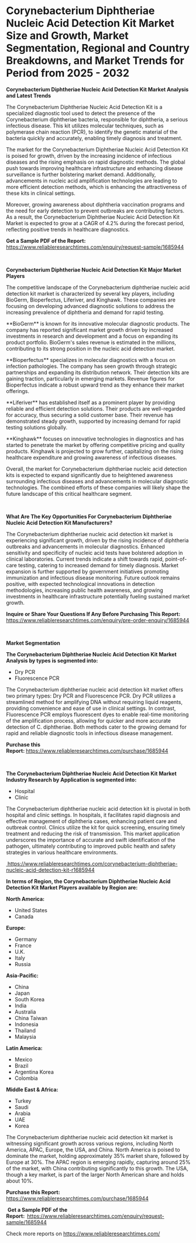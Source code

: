 <p><h1>Corynebacterium Diphtheriae Nucleic Acid Detection Kit Market Size and Growth, Market Segmentation, Regional and Country Breakdowns, and Market Trends for Period from 2025 -  2032</h1></p><p><strong>Corynebacterium Diphtheriae Nucleic Acid Detection Kit Market Analysis and Latest Trends</strong></p>
<p><p>The Corynebacterium Diphtheriae Nucleic Acid Detection Kit is a specialized diagnostic tool used to detect the presence of the Corynebacterium diphtheriae bacteria, responsible for diphtheria, a serious infectious disease. This kit utilizes molecular techniques, such as polymerase chain reaction (PCR), to identify the genetic material of the bacteria quickly and accurately, enabling timely diagnosis and treatment.</p><p>The market for the Corynebacterium Diphtheriae Nucleic Acid Detection Kit is poised for growth, driven by the increasing incidence of infectious diseases and the rising emphasis on rapid diagnostic methods. The global push towards improving healthcare infrastructure and enhancing disease surveillance is further bolstering market demand. Additionally, advancements in nucleic acid amplification technologies are leading to more efficient detection methods, which is enhancing the attractiveness of these kits in clinical settings.</p><p>Moreover, growing awareness about diphtheria vaccination programs and the need for early detection to prevent outbreaks are contributing factors. As a result, the Corynebacterium Diphtheriae Nucleic Acid Detection Kit Market is expected to grow at a CAGR of 4.2% during the forecast period, reflecting positive trends in healthcare diagnostics.</p></p>
<p><strong>Get a Sample PDF of the Report:&nbsp;</strong> <a href="https://www.reliableresearchtimes.com/enquiry/request-sample/1685944?utm_campaign=3358&utm_medium=2&utm_source=Github&utm_content=ia&utm_term=24032025&utm_id=corynebacterium-diphtheriae-nucleic-acid-detection-kit">https://www.reliableresearchtimes.com/enquiry/request-sample/1685944</a></p>
<p>&nbsp;</p>
<p><strong>Corynebacterium Diphtheriae Nucleic Acid Detection Kit Major Market Players</strong></p>
<p><p>The competitive landscape of the Corynebacterium diphtheriae nucleic acid detection kit market is characterized by several key players, including BioGerm, Bioperfectus, Liferiver, and Kinghawk. These companies are focusing on developing advanced diagnostic solutions to address the increasing prevalence of diphtheria and demand for rapid testing.</p><p>**BioGerm** is known for its innovative molecular diagnostic products. The company has reported significant market growth driven by increased investments in research and development and a focus on expanding its product portfolio. BioGerm's sales revenue is estimated in the millions, contributing to its strong position in the nucleic acid detection market.</p><p>**Bioperfectus** specializes in molecular diagnostics with a focus on infection pathologies. The company has seen growth through strategic partnerships and expanding its distribution network. Their detection kits are gaining traction, particularly in emerging markets. Revenue figures for Bioperfectus indicate a robust upward trend as they enhance their market offerings.</p><p>**Liferiver** has established itself as a prominent player by providing reliable and efficient detection solutions. Their products are well-regarded for accuracy, thus securing a solid customer base. Their revenue has demonstrated steady growth, supported by increasing demand for rapid testing solutions globally.</p><p>**Kinghawk** focuses on innovative technologies in diagnostics and has started to penetrate the market by offering competitive pricing and quality products. Kinghawk is projected to grow further, capitalizing on the rising healthcare expenditure and growing awareness of infectious diseases.</p><p>Overall, the market for Corynebacterium diphtheriae nucleic acid detection kits is expected to expand significantly due to heightened awareness surrounding infectious diseases and advancements in molecular diagnostic technologies. The combined efforts of these companies will likely shape the future landscape of this critical healthcare segment.</p></p>
<p>&nbsp;</p>
<p><strong>What Are The Key Opportunities For Corynebacterium Diphtheriae Nucleic Acid Detection Kit Manufacturers?</strong></p>
<p><p>The Corynebacterium diphtheriae nucleic acid detection kit market is experiencing significant growth, driven by the rising incidence of diphtheria outbreaks and advancements in molecular diagnostics. Enhanced sensitivity and specificity of nucleic acid tests have bolstered adoption in clinical laboratories. Current trends indicate a shift towards rapid, point-of-care testing, catering to increased demand for timely diagnosis. Market expansion is further supported by government initiatives promoting immunization and infectious disease monitoring. Future outlook remains positive, with expected technological innovations in detection methodologies, increasing public health awareness, and growing investments in healthcare infrastructure potentially fueling sustained market growth.</p></p>
<p><strong>Inquire or Share Your Questions If Any Before Purchasing This Report:</strong> <a href="https://www.reliableresearchtimes.com/enquiry/pre-order-enquiry/1685944?utm_campaign=3358&utm_medium=2&utm_source=Github&utm_content=ia&utm_term=24032025&utm_id=corynebacterium-diphtheriae-nucleic-acid-detection-kit">https://www.reliableresearchtimes.com/enquiry/pre-order-enquiry/1685944</a></p>
<p>&nbsp;</p>
<p><strong>Market Segmentation</strong></p>
<p><strong>The Corynebacterium Diphtheriae Nucleic Acid Detection Kit Market Analysis by types is segmented into:</strong></p>
<p><ul><li>Dry PCR</li><li>Fluorescence PCR</li></ul></p>
<p><p>The Corynebacterium diphtheriae nucleic acid detection kit market offers two primary types: Dry PCR and Fluorescence PCR. Dry PCR utilizes a streamlined method for amplifying DNA without requiring liquid reagents, providing convenience and ease of use in clinical settings. In contrast, Fluorescence PCR employs fluorescent dyes to enable real-time monitoring of the amplification process, allowing for quicker and more accurate detection of C. diphtheriae. Both methods cater to the growing demand for rapid and reliable diagnostic tools in infectious disease management.</p></p>
<p><strong>Purchase this Report:&nbsp;</strong><a href="https://www.reliableresearchtimes.com/purchase/1685944?utm_campaign=3358&utm_medium=2&utm_source=Github&utm_content=ia&utm_term=24032025&utm_id=corynebacterium-diphtheriae-nucleic-acid-detection-kit">https://www.reliableresearchtimes.com/purchase/1685944</a></p>
<p>&nbsp;</p>
<p><strong>The Corynebacterium Diphtheriae Nucleic Acid Detection Kit Market Industry Research by Application is segmented into:</strong></p>
<p><ul><li>Hospital</li><li>Clinic</li></ul></p>
<p><p>The Corynebacterium diphtheriae nucleic acid detection kit is pivotal in both hospital and clinic settings. In hospitals, it facilitates rapid diagnosis and effective management of diphtheria cases, enhancing patient care and outbreak control. Clinics utilize the kit for quick screening, ensuring timely treatment and reducing the risk of transmission. This market application underscores the importance of accurate and swift identification of the pathogen, ultimately contributing to improved public health and safety strategies in various healthcare environments.</p></p>
<p><a href="https://www.reliableresearchtimes.com/corynebacterium-diphtheriae-nucleic-acid-detection-kit-r1685944?utm_campaign=3358&utm_medium=2&utm_source=Github&utm_content=ia&utm_term=24032025&utm_id=corynebacterium-diphtheriae-nucleic-acid-detection-kit">&nbsp;https://www.reliableresearchtimes.com/corynebacterium-diphtheriae-nucleic-acid-detection-kit-r1685944</a></p>
<p><strong>In terms of Region, the Corynebacterium Diphtheriae Nucleic Acid Detection Kit Market Players available by Region are:</strong></p>
<p>
    <p> <strong> North America: </strong>
        <ul>
            <li>United States</li>
            <li>Canada</li>
        </ul>
        </p> 
    <p> <strong> Europe: </strong>
        <ul>
            <li>Germany</li>
            <li>France</li>
            <li>U.K.</li>
            <li>Italy</li>
            <li>Russia</li>
        </ul>
        </p> 
    <p> <strong> Asia-Pacific: </strong>
        <ul>
            <li>China</li>
            <li>Japan</li>
            <li>South Korea</li>
            <li>India</li>
            <li>Australia</li>
            <li>China Taiwan</li>
            <li>Indonesia</li>
            <li>Thailand</li>
            <li>Malaysia</li>
        </ul>
        </p> 
    <p> <strong> Latin America: </strong>
        <ul>
            <li>Mexico</li>
            <li>Brazil</li>
            <li>Argentina Korea</li>
            <li>Colombia</li>
        </ul>
        </p> 
    <p> <strong> Middle East & Africa: </strong>
        <ul>
            <li>Turkey</li>
            <li>Saudi</li>
            <li>Arabia</li>
            <li>UAE</li>
            <li>Korea</li>
        </ul>
    </p>
    </p>
<p><p>The Corynebacterium diphtheriae nucleic acid detection kit market is witnessing significant growth across various regions, including North America, APAC, Europe, the USA, and China. North America is poised to dominate the market, holding approximately 35% market share, followed by Europe at 30%. The APAC region is emerging rapidly, capturing around 25% of the market, with China contributing significantly to this growth. The USA, though a key market, is part of the larger North American share and holds about 10%.</p></p>
<p><strong>Purchase this Report: </strong><a href="https://www.reliableresearchtimes.com/purchase/1685944?utm_campaign=3358&utm_medium=2&utm_source=Github&utm_content=ia&utm_term=24032025&utm_id=corynebacterium-diphtheriae-nucleic-acid-detection-kit">https://www.reliableresearchtimes.com/purchase/1685944</a></p>
<p>&nbsp;<strong>Get a Sample PDF of the Report:&nbsp;&nbsp;</strong><a href="https://www.reliableresearchtimes.com/enquiry/request-sample/1685944?utm_campaign=3358&utm_medium=2&utm_source=Github&utm_content=ia&utm_term=24032025&utm_id=corynebacterium-diphtheriae-nucleic-acid-detection-kit">https://www.reliableresearchtimes.com/enquiry/request-sample/1685944</a></p>
<p><strong></strong></p>
<p>Check more reports on <a href="https://www.reliableresearchtimes.com/?utm_campaign=3358&utm_medium=2&utm_source=Github&utm_content=ia&utm_term=24032025&utm_id=corynebacterium-diphtheriae-nucleic-acid-detection-kit">https://www.reliableresearchtimes.com/</a></p>